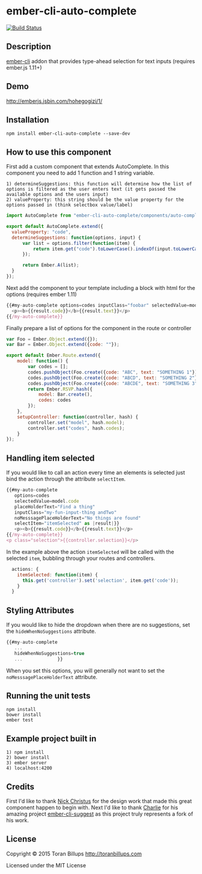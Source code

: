 # ember-cli-auto-complete

[![Build Status][]](https://travis-ci.org/toranb/ember-cli-auto-complete)

## Description

[ember-cli][] addon that provides type-ahead selection for text inputs (requires ember.js 1.11+)

## Demo

http://emberjs.jsbin.com/hohegogizi/1/

## Installation

```
npm install ember-cli-auto-complete --save-dev
```

## How to use this component

First add a custom component that extends AutoComplete. In this component you need to add 1 function and 1 string variable.

```
1) determineSuggestions: this function will determine how the list of options is filtered as the user enters text (it gets passed the available options and the users input)
2) valueProperty: this string should be the value property for the options passed in (think selectbox value/label)
```

```js
import AutoComplete from "ember-cli-auto-complete/components/auto-complete";

export default AutoComplete.extend({
  valueProperty: "code",
  determineSuggestions: function(options, input) {
      var list = options.filter(function(item) {
          return item.get("code").toLowerCase().indexOf(input.toLowerCase()) > -1;
      });

      return Ember.A(list);
  }
});
```

Next add the component to your template including a block with html for the options (requires ember 1.11)

```js
{{#my-auto-complete options=codes inputClass="foobar" selectedValue=model.code placeHolderText="Find a thing" noMesssagePlaceHolderText="No things are found" as |result|}}
  <p><b>{{result.code}}</b>{{result.text}}</p>
{{/my-auto-complete}}
```

Finally prepare a list of options for the component in the route or controller

```js
var Foo = Ember.Object.extend({});
var Bar = Ember.Object.extend({code: ""});

export default Ember.Route.extend({
    model: function() {
        var codes = [];
        codes.pushObject(Foo.create({code: "ABC", text: "SOMETHING 1"}));
        codes.pushObject(Foo.create({code: "ABCD", text: "SOMETHING 2"}));
        codes.pushObject(Foo.create({code: "ABCDE", text: "SOMETHING 3"}));
        return Ember.RSVP.hash({
            model: Bar.create(),
            codes: codes
        });
    },
    setupController: function(controller, hash) {
        controller.set("model", hash.model);
        controller.set("codes", hash.codes);
    }
});
```

##  Handling item selected

If you would like to call an action every time an elements is
selected just bind the action through the attribute `selectItem`.

```js
{{#my-auto-complete
   options=codes
   selectedValue=model.code
   placeHolderText="Find a thing"
   inputClass="my-fun-input-thing andTwo"
   noMesssagePlaceHolderText="No things are found"
   selectItem="itemSelected" as |result|}}
   <p><b>{{result.code}}</b>{{result.text}}</p>
{{/my-auto-complete}}
<p class="selection">{{controller.selection}}</p>
```

In the example above the action `itemSelected` will be called with the
selected `item`, bubbling through your routes and controllers.

```js
  actions: {
    itemSelected: function(item) {
      this.get('controller').set('selection', item.get('code'));
    }
  }
```

##  Styling Attributes

If you would like to hide the dropdown when there are no suggestions,
set the `hideWhenNoSuggestions` attribute.

```js
{{#my-auto-complete
   ...
   hideWhenNoSuggestions=true
   ...             }}
```

When you set this options, you will generally not want to set the `noMesssagePlaceHolderText` attribute.

## Running the unit tests

    npm install
    bower install
    ember test

## Example project built in

```
1) npm install
2) bower install
3) ember server
4) localhost:4200
```

## Credits

First I'd like to thank [Nick Christus] for the design work that made this great component happen to begin with. Next I'd like to thank [Charlie] for his amazing project [ember-cli-suggest] as this project truly represents a fork of his work.

## License

Copyright © 2015 Toran Billups http://toranbillups.com

Licensed under the MIT License


[Build Status]: https://travis-ci.org/toranb/ember-cli-auto-complete.svg?branch=master
[ember-cli]: http://www.ember-cli.com/
[ember.js]: http://emberjs.com/
[Nick Christus]: https://github.com/nchristus
[Charlie]: https://github.com/klclee
[ember-cli-suggest]: https://github.com/klclee/ember-cli-suggest
